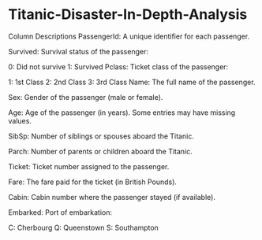 # Titanic-Disaster-In-Depth-Analysis

Column Descriptions
PassengerId:
A unique identifier for each passenger.

Survived:
Survival status of the passenger:

0: Did not survive
1: Survived
Pclass:
Ticket class of the passenger:

1: 1st Class
2: 2nd Class
3: 3rd Class
Name:
The full name of the passenger.

Sex:
Gender of the passenger (male or female).

Age:
Age of the passenger (in years). Some entries may have missing values.

SibSp:
Number of siblings or spouses aboard the Titanic.

Parch:
Number of parents or children aboard the Titanic.

Ticket:
Ticket number assigned to the passenger.

Fare:
The fare paid for the ticket (in British Pounds).

Cabin:
Cabin number where the passenger stayed (if available).

Embarked:
Port of embarkation:

C: Cherbourg
Q: Queenstown
S: Southampton
